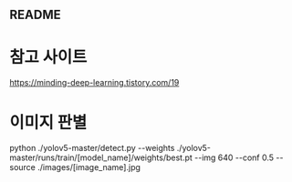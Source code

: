 ## README

# 참고 사이트
https://minding-deep-learning.tistory.com/19

# 이미지 판별
python ./yolov5-master/detect.py --weights ./yolov5-master/runs/train/[model_name]/weights/best.pt --img 640 --conf 0.5 --source ./images/[image_name].jpg